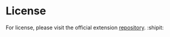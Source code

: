 # License
For license, please visit the official extension [repository](https://github.com/lepoco/wpfui/blob/main/LICENSE.md). :shipit:
